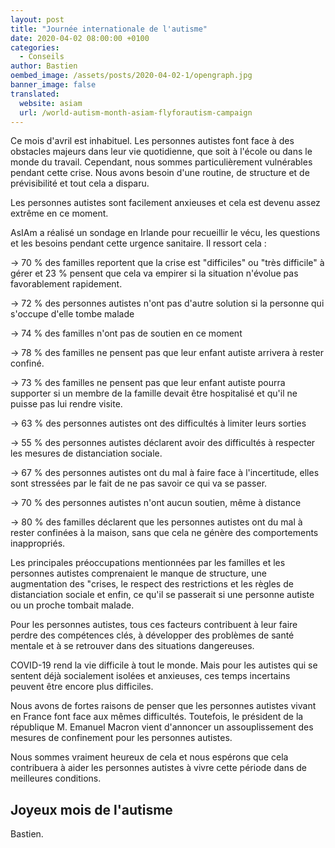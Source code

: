 ```yaml
---
layout: post
title: "Journée internationale de l'autisme"
date: 2020-04-02 08:00:00 +0100
categories:
  - Conseils
author: Bastien
oembed_image: /assets/posts/2020-04-02-1/opengraph.jpg
banner_image: false
translated:
  website: asiam
  url: /world-autism-month-asiam-flyforautism-campaign
---
```


Ce mois d'avril est inhabituel.
Les personnes autistes font face à des obstacles majeurs dans leur vie quotidienne, que soit à l'école ou dans le monde du travail.
Cependant, nous sommes particulièrement vulnérables pendant cette crise.
Nous avons besoin d'une routine, de structure et de prévisibilité et tout cela a disparu.

Les personnes autistes sont facilement anxieuses et cela est devenu assez extrême en ce moment.

AsIAm a réalisé un sondage en Irlande pour recueillir le vécu, les questions et les besoins pendant cette urgence sanitaire.
Il ressort cela :

-> 70&nbsp;% des familles reportent que la crise est "difficiles" ou "très difficile" à gérer et 23&nbsp;% pensent que cela va empirer si la situation n'évolue pas favorablement rapidement.

-> 72&nbsp;% des personnes autistes n'ont pas d'autre solution si la personne qui s'occupe d'elle tombe malade

-> 74&nbsp;% des familles n'ont pas de soutien en ce moment

-> 78&nbsp;% des familles ne pensent pas que leur enfant autiste arrivera à rester confiné.

-> 73&nbsp;% des familles ne pensent pas que leur enfant autiste pourra supporter si un membre de la famille devait être hospitalisé et qu'il ne puisse pas lui rendre visite.

-> 63&nbsp;% des personnes autistes ont des difficultés à limiter leurs sorties

-> 55&nbsp;% des personnes autistes déclarent avoir des difficultés à respecter les mesures de distanciation sociale.

-> 67&nbsp;% des personnes autistes ont du mal à faire face à l'incertitude, elles sont stressées par le fait de ne pas savoir ce qui va se passer.

-> 70&nbsp;% des personnes autistes n'ont aucun soutien, même à distance

-> 80&nbsp;% des familles déclarent que les personnes autistes ont du mal à rester confinées à la maison, sans que cela ne génère des comportements inappropriés.

Les principales préoccupations mentionnées par les familles et les personnes autistes comprenaient 
le manque de structure, une augmentation des "crises, le respect des restrictions
et les règles de distanciation sociale et enfin, ce qu'il se passerait si une personne autiste ou un proche tombait malade.

Pour les personnes autistes, tous ces facteurs contribuent à leur faire perdre des compétences clés,
à développer des problèmes de santé mentale et à se retrouver dans des situations dangereuses.

COVID-19 rend la vie difficile à tout le monde. Mais pour les autistes qui se sentent déjà socialement isolées et anxieuses,
ces temps incertains peuvent être encore plus difficiles.


Nous avons de fortes raisons de penser que les personnes autistes vivant en France font face aux mêmes difficultés.
Toutefois, le président de la république M. Emanuel Macron vient d'annoncer un assouplissement des mesures de confinement pour les personnes autistes.

Nous sommes vraiment heureux de cela et nous espérons que cela contribuera à aider les personnes autistes à vivre cette période dans de meilleures conditions.


<a href="https://www.elysee.fr/emmanuel-macron/2020/04/02/autisme" class="center"><amp-img src="/assets/posts/2020-04-02-1/Image-1.jpeg" layout="fixed" class="center" width="500" height="282" alt="Mon message à celles et ceux qui vivent avec l'autisme"></amp-img></a>


## Joyeux mois de l'autisme

Bastien.
